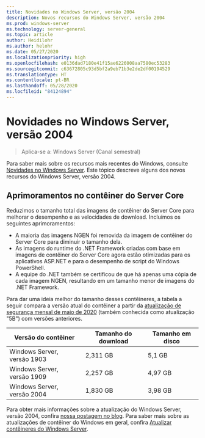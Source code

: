 ```yaml
---
title: Novidades no Windows Server, versão 2004
description: Novos recursos do Windows Server, versão 2004
ms.prod: windows-server
ms.technology: server-general
ms.topic: article
author: Heidilohr
ms.author: helohr
ms.date: 05/27/2020
ms.localizationpriority: high
ms.openlocfilehash: e0136dad7180e41f15ae6226008aa7580ec53283
ms.sourcegitcommit: c63672805c93d5bf2a9eb71b3e2de2df00194529
ms.translationtype: HT
ms.contentlocale: pt-BR
ms.lasthandoff: 05/28/2020
ms.locfileid: "84124894"
---
```

# <a name="whats-new-in-windows-server-version-2004"></a>Novidades no Windows Server, versão 2004

>Aplica-se a: Windows Server (Canal semestral)

Para saber mais sobre os recursos mais recentes do Windows, consulte [Novidades no Windows Server](whats-new-in-windows-server.md). Este tópico descreve alguns dos novos recursos do Windows Server, versão 2004.

## <a name="server-core-container-improvements"></a>Aprimoramentos no contêiner do Server Core

Reduzimos o tamanho total das imagens de contêiner do Server Core para melhorar o desempenho e as velocidades de download. Incluímos os seguintes aprimoramentos:

- A maioria das imagens NGEN foi removida da imagem de contêiner do Server Core para diminuir o tamanho dela.
- As imagens do runtime do .NET Framework criadas com base em imagens de contêiner do Server Core agora estão otimizadas para os aplicativos ASP.NET e para o desempenho de script do Windows PowerShell.
- A equipe do .NET também se certificou de que há apenas uma cópia de cada imagem NGEN, resultando em um tamanho menor de imagens do .NET Framework.

Para dar uma ideia melhor do tamanho desses contêineres, a tabela a seguir compara a versão atual do contêiner a partir da [atualização de segurança mensal de maio de 2020](https://support.microsoft.com/help/4561769/windows-server-containers-for-may-2020) (também conhecida como atualização "5B") com versões anteriores.

| Versão do contêiner | Tamanho do download | Tamanho em disco |
|---|---|---|
| Windows Server, versão 1903 | 2,311 GB | 5,1 GB |
| Windows Server, versão 1909 | 2,257 GB | 4,97 GB |
| Windows Server, versão 2004 | 1,830 GB | 3,98 GB |

Para obter mais informações sobre a atualização do Windows Server, versão 2004, confira [nossa postagem no blog](https://techcommunity.microsoft.com/t5/containers/windows-server-version-2004-now-available/ba-p/1419194). Para saber mais sobre as atualizações de contêiner do Windows em geral, confira [Atualizar contêineres do Windows Server](/virtualization/windowscontainers/deploy-containers/update-containers/).
